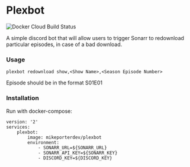 # Plexbot

![Docker Cloud Build Status](https://img.shields.io/docker/cloud/build/mikeporterdev/plexbot)

A simple discord bot that will allow users to trigger Sonarr to redownload particular episodes, in case of a bad 
download.

### Usage
`plexbot redownload show,<Show Name>,<Season Episode Number>`

Episode should be in the format S01E01

### Installation
Run with docker-compose:
```
version: '2'
services:
    plexbot:
        image: mikeporterdev/plexbot
        environment:
            - SONARR_URL=${SONARR_URL}
            - SONARR_API_KEY=${SONARR_KEY}
            - DISCORD_KEY=${DISCORD_KEY}
```
